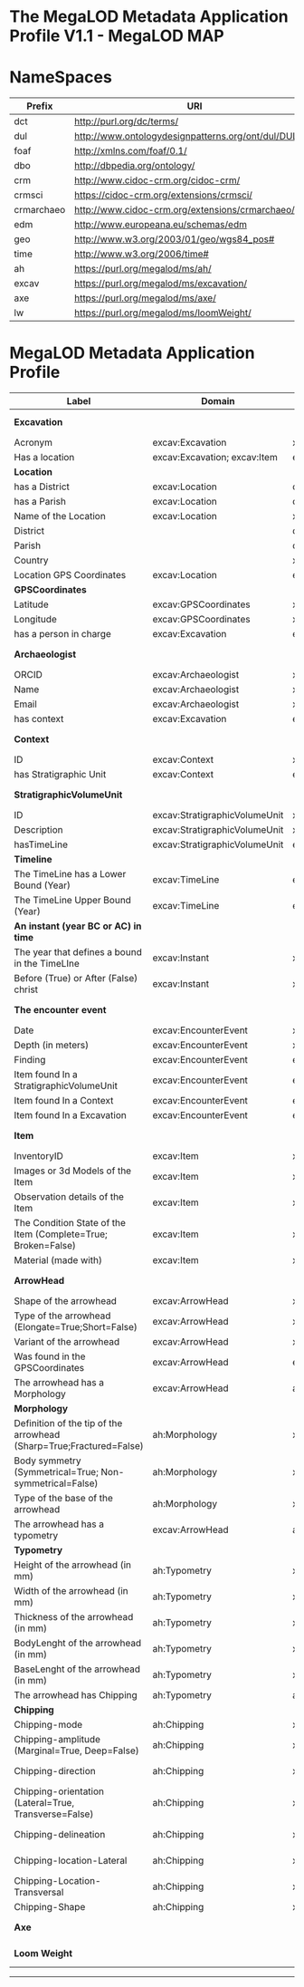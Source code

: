 # The MegaLOD Metadata Application Profile V1.1 - MegaLOD MAP

# NameSpaces
| Prefix     | URI                                                   |
| ---------- | ----------------------------------------------------- |
| dct        | http://purl.org/dc/terms/                             |
| dul        | http://www.ontologydesignpatterns.org/ont/dul/DUL.owl |
| foaf       | http://xmlns.com/foaf/0.1/                            |
| dbo        | http://dbpedia.org/ontology/                          |
| crm        | http://www.cidoc-crm.org/cidoc-crm/                   |
| crmsci     | https://cidoc-crm.org/extensions/crmsci/              |
| crmarchaeo | http://www.cidoc-crm.org/extensions/crmarchaeo/       |
| edm        | http://www.europeana.eu/schemas/edm                   |
| geo        | http://www.w3.org/2003/01/geo/wgs84_pos#              |
| time       | http://www.w3.org/2006/time#                          |
| ah         | https://purl.org/megalod/ms/ah/                       |
| excav      | https://purl.org/megalod/ms/excavation/               |
| axe        | https://purl.org/megalod/ms/axe/                      |
| lw         | https://purl.org/megalod/ms/loomWeight/              |


# MegaLOD Metadata Application Profile

| Label                                                               | Domain                                   | Range                                    | Vocabulary Term                          | Cardinality | VES                    | Note                                                        |
|---------------------------------------------------------------------|------------------------------------------|------------------------------------------|------------------------------------------|-------------|------------------------|-------------------------------------------------------------|
| __Excavation__                                                      |                                          |                                          | excav:Excavation                         |             |                        | rdfs:subClassOf crmarchaeo:A9_Archaeological_Excavation |
| Acronym                                                             | excav:Excavation                         | xsd:Literal                              | dcterms:identifier                       | 1-1         |                        |                                                             |
| Has a location                                                      | excav:Excavation; excav:Item             | excav:Location                           | dul:hasLocation                          | 0-1         |                        |                                                             |
| __Location__                                                        |                                          |                                          | ex:Location                              |             |                        | rdfs:subClassOf  dbo:Place                              |
| has a District                                                      | excav:Location                           | dbo:District                             | dbo:district                             | 0-1         |                        |                                                             |
| has a Parish                                                        | excav:Location                           | dbo:Parish                               | dbo:parish                               | 0-1         |                        |                                                             |
| Name of the Location                                                | excav:Location                           | xsd:Literal                              | dbo:informationName                      | 0-1         |                        |                                                             |
| District                                                            |                                          | dbo:District                             |  dbo:district                            |             |                        |                                                             |
| Parish                                                              |                                          | dbo:Parish                               | dbo:parish                               |             |                        |                                                             |
| Country                                                             |                                          | xsd:uri                                  | dbo:Country                              |             |                        |                                                             |
| Location GPS Coordinates                                            | excav:Location                           | excav:GPSCoordinates                     | excav:hasGPSCoordinates                  | 0-1         |                        |                                                             |
| __GPSCoordinates__                                                  |                                          |                                          | ex:GPSCoordinates                        |             |                        | rdfs:subClassOfgeo:SpatialThing                        |
| Latitude                                                            | excav:GPSCoordinates                     | xsd:decimal                              | geo:lat                                  | 0-1         |                        |                                                             |
| Longitude                                                           | excav:GPSCoordinates                     | xsd:decimal                              | geo:long                                 | 0-1         |                        |                                                             |
| has a person in charge                                              | excav:Excavation                         | excav:Archaeologist                      | excav:hasPersonInCharge                  | 0-1         |                        |                                                             |
| __Archaeologist__                                                   |                                          |                                          | excav:Archaeologist                      |             |                        | rdfs:SubClassOf foaf:Person; owl:equivalentClass crm:E21_Person;                            |
| ORCID                                                               | excav:Archaeologist                      | xsd:anyURI                               | foaf:account                             | 1-1         |                        |                                                             |
| Name                                                                | excav:Archaeologist                      | xsd:Literal                              | foaf:name                                | 0-1         |                        |                                                             |
| Email                                                               | excav:Archaeologist                      | xsd:anyURI                               | foaf:mbox                                | 0-M         |                        |                                                             |
| has context                                                         | excav:Excavation                         | excav:Context                            | excav:hasContext                         | 1-M         |                        |                                                             |
| __Context__                                                         |                                          |                                          | excav:Context                            |             |                        | rdfs:subClassOf crmarchaeo:A1_Excavation_Processing_Unit|
| ID                                                                  | excav:Context                            | xsd:Literal                              | dcterms:identifier                       | 1-1         |                        |                                                              |
| has Stratigraphic Unit                                              | excav:Context                            | excav:StratigraphicVolumeUnit            | excav:hasSVU                             | 0-M         |                        |                                                              |
| __StratigraphicVolumeUnit__                                         |                                          |                                          | excav:StratigraphicVolumeUnit            |             |                        | rdfs:subClassOf crmarchaeo:A2_Stratigraphic_Volume_Unit |
| ID                                                                  | excav:StratigraphicVolumeUnit            | xsd:Literal                              | dcterms:identifier                       | 1-1         |                        ||
| Description                                                         | excav:StratigraphicVolumeUnit            | xsd:Literal                              | dcterms:description                      | 0-1         |                        ||
| hasTimeLine                                                         | excav:StratigraphicVolumeUnit            | excav:TimeLine                           | excav:hasTimeLine                        | 0-1         |                        ||
| __Timeline__                                                        |                                          |                                          | excav:TimeLine                           | 0-1         |                        | rdfs:subClassOf time:TemporalEntity                       |
| The TimeLine has a Lower Bound (Year)                               | excav:TimeLine                           | excav:Instant                            | time:hasBeginning                        | 0-1         |                        ||
| The TimeLine Upper Bound (Year)                                     | excav:TimeLine                           | excav:Instant                            | time:hasEnd                              | 0-1         |                        ||
| __An instant (year BC or AC) in time__                              |                                          |                                          | excav:Instant                            | 0-1         |                        | rdfs:subClassOf time:Instant |
| The year that defines a bound in the TimeLIne                       | excav:Instant                            | xsd:gYear                                | time:inXSDYear                           | 0-1         |                        ||
| Before (True) or After (False) christ                               | excav:Instant                            | xsd:boolean                              | excav:bc                                 | 0-1         |                        ||
| __The encounter event__                                             |                                          |                                          | excav:EncounterEvent                     |             |                        | rdfs:subClassOf  crmsci:S19_Encounter_Event |
| Date                                                                | excav:EncounterEvent                     | xsd:Literal                              | dcterms:date                             | 0-1         |                        ||
| Depth (in meters)                                                   | excav:EncounterEvent                     | xsd:decimal                              | dbo:depth                                | 0-1         |                        ||
| Finding                                                             | excav:EncounterEvent                     | excav:Item                               | crmsci:O19_encountered_object            | 0-M         |                        ||
| Item found In a StratigraphicVolumeUnit                             | excav:EncounterEvent                     | excav:StratigraphicVolumeUnit            | excav:foundInSVU                         | 0-1         |                        ||
| Item found In a Context                                             | excav:EncounterEvent                     | excav:Context                            | excav:foundInAContext                    | 0-1         |                        ||
| Item found In a Excavation                                          | excav:EncounterEvent                     | excav:Excavation                         | excav:foundInAExcavation                 | 0-1         |                        ||
| __Item__                                                            |                                          |                                          | excav:Item                               |             |                        | rdfs:subClassOf crm:E24_Physical_Man-Made_Thing         |                      
| InventoryID                                                         | excav:Item                               | xsd:xsd:Literal                          | dcterms:identifier                       | 1-1         |                        ||
| Images or 3d Models of the Item                                     | excav:Item                               | xsd:anyURI                               | edm:Webresource                          | 0-M         |                        ||
| Observation details of the Item                                     | excav:Item                               | xsd:Literal                              | dbo:Annotation                           | 0-M         |                        ||
| The Condition State of the Item      (Complete=True; Broken=False)  | excav:Item                               | xsd:boolean                              | crm:E3_Condition_State                   | 0-1         |                        ||
| Material (made with)                                                | excav:Item                               | xsd:anyURI                               | crm:E57_Material                         | 0-M         | Getty Vocab AAT        ||
| __ArrowHead__                                                       |                                          |                                          | excav:ArrowHead                          |             |                        | rdfs:subClassOf crm:E24_Physical_Man-Made_Thing; rdfs:Subclass ex:Item         |
| Shape of the arrowhead                                              | excav:ArrowHead                          | xsd:anyURI                               | ah:shape                                 | 0-1         | AH-Shape               ||
| Type of the arrowhead (Elongate=True;Short=False)                   | excav:ArrowHead                          | xsd:boolean                              | crm:E55_Type                             | 0-1         |                        ||
| Variant of the arrowhead                                            | excav:ArrowHead                          | xsd:anyURI                               | ah:variant                               | 0-1         | AH-Variant             ||
| Was found in the GPSCoordinates                                     | excav:ArrowHead                          | excav:GPSCoordinates                     | ah:foundInCoordinates                    | 0-1         |                        ||
| The arrowhead has a Morphology                                      | excav:ArrowHead                          | ah:Morphology                            | ah:hasMorphology                         | 0-1         |                        ||
| __Morphology__                                                      |                                          |                                          | ah:Morphology                            |             |                        ||
| Definition of the tip of the arrowhead (Sharp=True;Fractured=False) | ah:Morphology                            | xsd:boolean                              | ah:point                                 | 0-1         |                        ||
| Body symmetry (Symmetrical=True; Non-symmetrical=False)             | ah:Morphology                            | xsd:boolean                              | ah:body                                  | 0-1         |                        ||
| Type of the base of the arrowhead                                   | ah:Morphology                            | xsd:anyURI                               | ah:base                                  | 0-1         | AH-Base                ||
| The arrowhead has a typometry                                       | excav:ArrowHead                          | ah:Typometry                             | ah:hasTypometry                          | 0-1         |                        ||
| __Typometry__                                                       |                                          |                                          | ah:Typometry                             | 0-1         |                        ||
| Height of the arrowhead (in mm)                                     | ah:Typometry                             | xsd:decimal                              | crm:E54_Dimension                        | 0-1         |                        ||
| Width  of the arrowhead (in mm)                                     | ah:Typometry                             | xsd:decimal                              | crm:E54_Dimension                        | 0-1         |                        ||
| Thickness  of the arrowhead (in mm)                                 | ah:Typometry                             | xsd:decimal                              | crm:E54_Dimension                        | 0-1         |                        ||
| BodyLenght  of the arrowhead (in mm)                                | ah:Typometry                             | xsd:decimal                              | crm:E54_Dimension                        | 0-1         |                        ||
| BaseLenght  of the arrowhead (in mm)                                | ah:Typometry                             | xsd:decimal                              | crm:E54_Dimension                        | 0-1         |                        ||
| The arrowhead has Chipping                                          | ah:Typometry                             | ah:Chipping                              | ah:hasChipping                           | 0-1         |                        ||
| __Chipping__                                                        |                                          |                                          | ah:Chipping                              | 0-1         |                        ||
| Chipping-mode                                                       | ah:Chipping                              | xsd:anyURI                               | ah:mode                                  | 0-1         | aH-chippingMode        ||
| Chipping-amplitude (Marginal=True, Deep=False)                      | ah:Chipping                              | xsd:boolean                              | ah:amplitude                             | 0-1         |                        ||
| Chipping-direction                                                  | ah:Chipping                              | xsd:anyURI                               | ah:direction                             | 0-1         | aH-chippingDirection   ||
| Chipping-orientation (Lateral=True, Transverse=False)               | ah:Chipping                              | xsd:xsd:boolean                          | ah:orientation                           | 0-1         |                        ||
| Chipping-delineation                                                | ah:Chipping                              | xsd:anyURI                               | ah:dileneation                           | 0-1         | aH-chippingDelineation ||
| Chipping-location-Lateral                                           | ah:Chipping                              | xsd:anyURI                               | ah:chippinglocation-Lateral              | 0-3         | aH-chippingLocation    ||
| Chipping-Location-Transversal                                       | ah:Chipping                              | xsd:anyURI                               | ah:chippingLocation-Transveral           | 0-3         | aH-chippingLocation    ||
| Chipping-Shape                                                      | ah:Chipping                              | xsd:anyURI                               | ah:chippingShape                         | 0-1         | aH-chippingShape       ||
| __Axe__                                                       |                                          |                                          | axe:Axe                          |             |                        | rdfs:subClassOf crm:E24_Physical_Man-Made_Thing; rdfs:Subclass ex:Item         |
| __Loom Weight__                                                       |                                          |                                          | lh:LoomWheight                          |             |                        | rdfs:subClassOf crm:E24_Physical_Man-Made_Thing; rdfs:Subclass ex:Item         |
---------------------------------------------------------------------------------------------------------------------------------------------------------------------------------------------------------------------------------------------------------------------------------------------------


